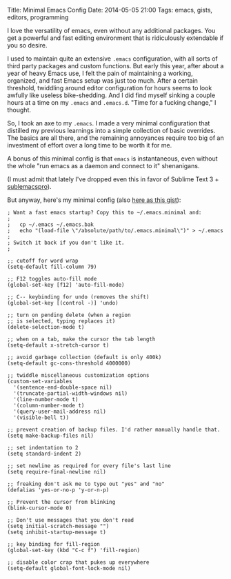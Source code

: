 Title: Minimal Emacs Config
Date: 2014-05-05 21:00
Tags: emacs, gists, editors, programming

I love the versatility of emacs, even without any additional packages. You get
a powerful and fast editing environment that is ridiculously extendable if you
so desire.

I used to maintain quite an extensive `.emacs` configuration, with all sorts
of third party packages and custom functions. But early this year, after about
a year of heavy Emacs use, I felt the pain of maintaining a working,
organized, and fast Emacs setup was just too much. After a certain threshold,
twiddling around editor configuration for hours seems to look awfully like
useless bike-shedding. And I did find myself sinking a couple hours at a time
on my `.emacs` and `.emacs.d`. "Time for a fucking change," I thought.

So, I took an axe to my `.emacs`. I made a very minimal configuration that
distilled my previous learnings into a simple collection of basic overrides.
The basics are all there, and the remaining annoyances require too big of an
investment of effort over a long time to be worth it for me.

A bonus of this minimal config is that `emacs` is instantaneous, even without
the whole "run emacs as a daemon and connect to it" shenanigans.

(I must admit that lately I've dropped even this in favor of Sublime Text 3 +
[sublemacspro](https://github.com/grundprinzip/sublemacspro)).

But anyway, here's my minimal config (also
[here as this gist](https://gist.github.com/gnarmis/d8ce3d817bb16a65a0b7)):


    ; Want a fast emacs startup? Copy this to ~/.emacs.minimal and:
    ;
    ;   cp ~/.emacs ~/.emacs.bak
    ;   echo "(load-file \"/absolute/path/to/.emacs.minimal\")" > ~/.emacs
    ;
    ; Switch it back if you don't like it.
    ;

    ;; cutoff for word wrap
    (setq-default fill-column 79)

    ;; F12 toggles auto-fill mode
    (global-set-key [f12] 'auto-fill-mode)

    ;; C-- keybinding for undo (removes the shift)
    (global-set-key [(control -)] 'undo)

    ;; turn on pending delete (when a region
    ;; is selected, typing replaces it)
    (delete-selection-mode t)

    ;; when on a tab, make the cursor the tab length
    (setq-default x-stretch-cursor t)

    ;; avoid garbage collection (default is only 400k)
    (setq-default gc-cons-threshold 4000000)

    ;; twiddle miscellaneous customization options
    (custom-set-variables
      '(sentence-end-double-space nil)
      '(truncate-partial-width-windows nil)
      '(line-number-mode t)
      '(column-number-mode t)
      '(query-user-mail-address nil)
      '(visible-bell t))

    ;; prevent creation of backup files. I'd rather manually handle that.
    (setq make-backup-files nil)

    ;; set indentation to 2
    (setq standard-indent 2)

    ;; set newline as required for every file's last line
    (setq require-final-newline nil)

    ;; freaking don't ask me to type out "yes" and "no"
    (defalias 'yes-or-no-p 'y-or-n-p)

    ;; Prevent the cursor from blinking
    (blink-cursor-mode 0)

    ;; Don't use messages that you don't read
    (setq initial-scratch-message "")
    (setq inhibit-startup-message t)

    ;; key binding for fill-region
    (global-set-key (kbd "C-c f") 'fill-region)

    ;; disable color crap that pukes up everywhere
    (setq-default global-font-lock-mode nil)
